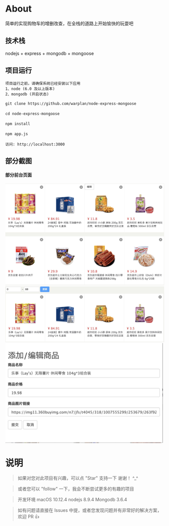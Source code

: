 # About

简单的实现购物车的增删改查，在全栈的道路上开始愉快的玩耍吧

## 技术栈

nodejs + express + mongodb + mongoose


## 项目运行

```
项目运行之前，请确保系统已经安装以下应用
1、node (6.0 及以上版本)
2、mongodb (开启状态)
```

```
git clone https://github.com/warplan/node-express-mongoose  

cd node-express-mongoose

npm install

npm app.js

访问: http://localhost:3000

```


## 部分截图

#### 部分前台页面

<img src="https://github.com/warplan/node-express-mongoose/blob/master/public/images/1.jpg" width="600"/> 

<img src="https://github.com/warplan/node-express-mongoose/blob/master/public/images/3.jpg" width="600"/>

<img src="https://github.com/warplan/node-express-mongoose/blob/master/public/images/2.jpg" width="500"/>


# 说明

>  如果对您对此项目有兴趣，可以点 "Star" 支持一下 谢谢！ ^_^

>  或者您可以 "follow" 一下，我会不断尝试更多的有趣的项目

>  开发环境 macOS 10.12.4  nodejs 8.9.4  Mongodb 3.6.4

>  如有问题请直接在 Issues 中提，或者您发现问题并有非常好的解决方案，欢迎 PR 👍

